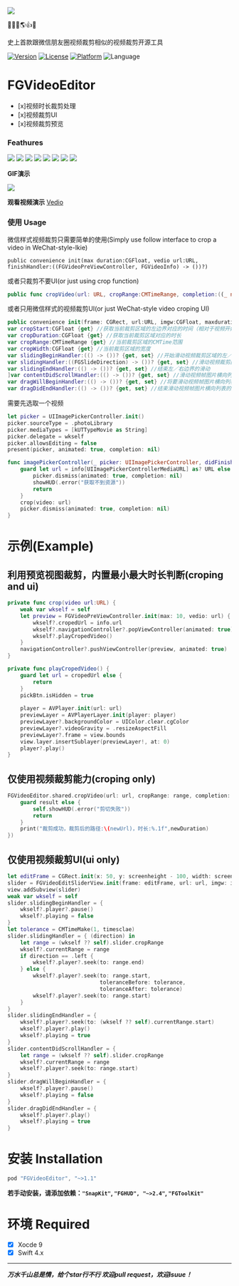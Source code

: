 ![](/screenshoot/title.png)

🎉🚀📅🌎👍🎉

史上首款跟微信朋友圈视频裁剪相似的视频裁剪开源工具

[![Version](https://img.shields.io/cocoapods/v/FGVideoEditor.svg?style=flat)](http://cocoadocs.org/docsets/FGVideoEditor)
[![License](https://img.shields.io/cocoapods/l/FGVideoEditor.svg?style=flat)](http://cocoadocs.org/docsets/FGVideoEditor)
[![Platform](https://img.shields.io/cocoapods/p/FGVideoEditor.svg?style=flat)](http://cocoadocs.org/docsets/FGVideoEditor)
![Language](https://img.shields.io/badge/Language-%20Swift%204.0%20-blue.svg)

# FGVideoEditor

- [x]视频时长裁剪处理
- [x]视频裁剪UI
- [x]视频裁剪预览

### Feathures

![](/screenshoot/1.PNG)
![](/screenshoot/2.PNG)
![](/screenshoot/3.PNG)
![](/screenshoot/4.PNG)
![](/screenshoot/5.PNG)
![](/screenshoot/6.PNG)
![](/screenshoot/7.PNG)
![](/screenshoot/8.PNG)

****GIF演示****

![](/screenshoot/demo.gif)

****观看视频演示****
[Vedio](https://pan.baidu.com/s/1UlDhhAjrWGihpgGy6wPrIA)

### 使用 Usage

微信样式视频裁剪只需要简单的使用(Simply use follow interface to crop a video in WeChat-style-lkie)
```siwft
public convenience init(max duration:CGFloat, vedio url:URL, finishHandler:((FGVideoPreViewController, FGVideoInfo) -> ())?)
```
或者只裁剪不要UI(or just using crop function)
```swift 
public func cropVideo(url: URL, cropRange:CMTimeRange, completion:((_ newUrl: URL, _ newDuration:CGFloat,_ result:Bool) -> ())?)
```
或者只用微信样式的视频裁剪UI(or just WeChat-style video croping UI)
```swift
public convenience init(frame: CGRect, url:URL, imgw:CGFloat, maxduration:CGFloat)
var cropStart:CGFloat {get} //获取当前裁剪区域的左边界对应的时间（相对于视频开始播放的位置为0s）
var cropDuration:CGFloat {get} //获取当前裁剪区域对应的时长
var cropRange:CMTimeRange {get} //当前裁剪区域的CMTime范围
var cropWidth:CGFloat {get} //当前裁剪区域的宽度
var slidingBeginHandler:(() -> ())? {get, set} //开始滑动视频裁剪区域的左／右边界的回调
var slidingHandler:((FGSlideDirection) -> ())? {get, set} //滑动视频裁剪区域的左／右边界的回调
var slidingEndHandler:(() -> ())? {get, set} //结束左／右边界的滑动
]var contentDidScrollHandler:(() -> ())? {get, set} //滑动视频帧图片横向列表的回调
var dragWillBeginHandler:(() -> ())? {get, set} //将要滑动视频帧图片横向列表的回调
var dragDidEndHandler:(() -> ())? {get, set} //结束滑动视频帧图片横向列表的回调
```

需要先选取一个视频

```swift
let picker = UIImagePickerController.init()
picker.sourceType = .photoLibrary
picker.mediaTypes = [kUTTypeMovie as String]
picker.delegate = wkself
picker.allowsEditing = false
present(picker, animated: true, completion: nil)

func imagePickerController(_ picker: UIImagePickerController, didFinishPickingMediaWithInfo info: [String : Any]) {
    guard let url = info[UIImagePickerControllerMediaURL] as? URL else {
        picker.dismiss(animated: true, completion: nil)
        showHUD(.error("获取不到资源"))
        return
    }
    crop(video: url)
    picker.dismiss(animated: true, completion: nil)
}
```

# 示例(Example)
 
## 利用预览视图裁剪，内置最小最大时长判断(croping and ui)

```swift
private func crop(video url:URL) {
    weak var wkself = self
    let preview = FGVideoPreViewController.init(max: 10, vedio: url) { (edit, info) in
        wkself?.cropedUrl = info.url
        wkself?.navigationController?.popViewController(animated: true)
        wkself?.playCropedVideo()
    }
    navigationController?.pushViewController(preview, animated: true)
}

private func playCropedVideo() {
    guard let url = cropedUrl else {
        return
    }
    pickBtn.isHidden = true
    
    player = AVPlayer.init(url: url)
    previewLayer = AVPlayerLayer.init(player: player)
    previewLayer?.backgroundColor = UIColor.clear.cgColor
    previewLayer?.videoGravity = .resizeAspectFill
    previewLayer?.frame = view.bounds
    view.layer.insertSublayer(previewLayer!, at: 0)
    player?.play()
}
```

## 仅使用视频裁剪能力(croping only)

```swift
FGVideoEditor.shared.cropVideo(url: url, cropRange: range, completion: { (newUrl, newDuration, result) in
    guard result else {
        self.showHUD(.error("剪切失败"))
        return
    }
    print("裁剪成功，裁剪后的路径:\(newUrl)，时长:%.1f",newDuration)
})
```

## 仅使用视频裁剪UI(ui only)
```swift
let editFrame = CGRect.init(x: 50, y: screenheight - 100, width: screenwidth - 100, height: 50)
slider = FGVideoEditSliderView.init(frame: editFrame, url: url, imgw: imgw, maxduration: 10)
view.addSubview(slider)
weak var wkself = self
slider.slidingBeginHandler = {
    wkself?.player?.pause()
    wkself?.playing = false
}
let tolerance = CMTimeMake(1, timesclae)
slider.slidingHandler = { (direction) in
    let range = (wkself ?? self).slider.cropRange
    wkself?.currentRange = range
    if direction == .left {
        wkself?.player?.seek(to: range.end)
    } else {
        wkself?.player?.seek(to: range.start,
                             toleranceBefore: tolerance,
                             toleranceAfter: tolerance)
        wkself?.player?.seek(to: range.start)
    }
}
slider.slidingEndHandler = {
    wkself?.player?.seek(to: (wkself ?? self).currentRange.start)
    wkself?.player?.play()
    wkself?.playing = true
}
slider.contentDidScrollHandler = {
    let range = (wkself ?? self).slider.cropRange
    wkself?.currentRange = range
    wkself?.player?.seek(to: range.start)
}
slider.dragWillBeginHandler = {
    wkself?.player?.pause()
    wkself?.playing = false
}
slider.dragDidEndHandler = {
    wkself?.player?.play()
    wkself?.playing = true
}
```

# 安装 Installation

```swift
pod "FGVideoEditor", "~>1.1"
```
****若手动安装，请添加依赖：`"SnapKit"`, `"FGHUD", "~>2.4"`, `"FGToolKit"`****

# 环境 Required

- [x] Xocde 9
- [x] Swift 4.x

---------------------
***万水千山总是情，给个star行不行
欢迎pull request，欢迎isuue！***